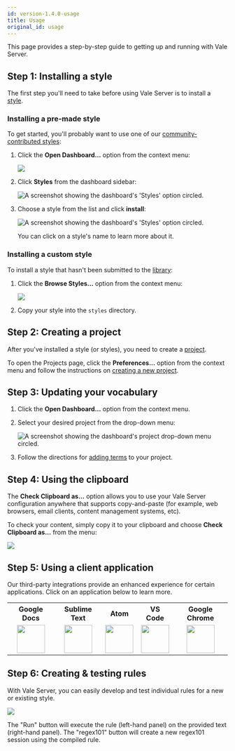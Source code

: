 ```yaml
---
id: version-1.4.0-usage
title: Usage
original_id: usage
---
```


This page provides a step-by-step guide to getting up and running with Vale Server.

## Step 1: Installing a style

The first step you'll need to take before using Vale Server is to install a [style](style).

### Installing a pre-made style

To get started, you'll probably want to use one of our [community-contributed styles](https://github.com/errata-ai/styles):

1. Click the **Open Dashboard...** option from the context menu:

    <img class="rounded" src="assets/ui/menu.gif" style="max-width: 60%;">

2. Click **Styles** from the dashboard sidebar:

    ![A screenshot showing the dashboard's 'Styles' option circled.](assets/ui/styles2.png)

3. Choose a style from the list and click **install**:

    ![A screenshot showing the dashboard's 'Styles' option circled.](assets/ui/install2.png)

   You can click on a style's name to learn more about it.

### Installing a custom style

To install a style that hasn't been submitted to the [library](https://github.com/errata-ai/styles):

1. Click the **Browse Styles...** option from the context menu:

    <img class="rounded" src="assets/ui/menu.gif" style="max-width: 60%;">

2. Copy your style into the `styles` directory.

## Step 2: Creating a project

After you've installed a style (or styles), you need to create a [project](ui#projects).

To open the Projects page, click the **Preferences...** option from the context menu and follow the instructions on [creating a new project](ui#projects).

## Step 3: Updating your vocabulary

1. Click the **Open Dashboard...** option from the context menu.

2. Select your desired project from the drop-down menu:

    ![A screenshot showing the dashboard's project drop-down menu circled.](assets/ui/project-select2.png)

3. Follow the directions for [adding terms](ui#vocabularies) to your project.

## Step 4: Using the clipboard

The **Check Clipboard as...** option allows you to use your Vale Server
configuration anywhere that supports copy-and-paste (for example, web
browsers, email clients, content management systems, etc).

To check your content, simply copy it to your clipboard and choose
**Check Clipboard as...** from the menu:

<img src="assets/ui/macOS/clipboard.png" class="small">

## Step 5: Using a client application

Our third-party integrations provide an enhanced experience for certain
applications. Click on an application below to learn more.


<table style="text-align:center">
  <tr>
    <th>Google Docs</th>
    <th>Sublime Text</th>
    <th>Atom</th>
    <th>VS Code</th>
    <th>Google Chrome</th>
  </tr>
  <tr>
    <td>
        <a href="gdocs" class="img-link">
            <img src="assets/gdocs.png" height="64">
        </a>
    </td>
    <td>
        <a href="https://github.com/errata-ai/SubVale" class="img-link">
            <img src="assets/sublime.png" height="64">
        </a>
    </td>
    <td>
        <a href="https://github.com/errata-ai/vale-atom" class="img-link">
            <img src="assets/atom.png" height="64">
        </a>
    </td>
    <td>
        <a href="https://github.com/errata-ai/vale-vscode" class="img-link">
            <img src="assets/code.png" height="64">
        </a>
    </td>
    <td>
        <a href="chrome" class="img-link">
            <img src="assets/chrome.png" height="64">
        </a>
    </td>
  </tr>
</table>


## Step 6: Creating &amp; testing rules

With Vale Server, you can easily develop and test individual rules for a new or existing style.

<img src="assets/ui/studio.png" class="small">

The "Run" button will execute the rule (left-hand panel) on the provided text (right-hand panel). The "regex101" button will create a new regex101 session using the compiled rule.
